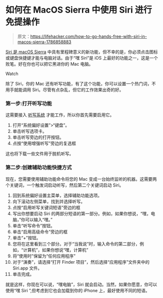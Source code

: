 # 如何在 MacOS Sierra 中使用 Siri 进行免提操作

> 原文：<https://lifehacker.com/how-to-go-hands-free-with-siri-in-macos-sierra-1786858883>

[Siri 是 macOS Sierra](http://lifehacker.com/all-the-new-stuff-in-macos-sierra-1786817117) 中具有里程碑意义的新功能，但不幸的是，你必须点击图标或键盘快捷键才能与电脑对话。由于“嘿 Siri”是 iOS 上最好的功能之一，这是一个败笔。好在你也可以把它黑进你的 Mac 电脑。

Watch

除了 Siri，你的 Mac 还有听写功能，有了这个功能，你可以设置一个热门词，不用手就能调用 Siri。尽管有点杂乱，但它的工作效果出奇的好。

### 第一步:打开听写功能

这需要接入 [听写系统](https://lifehacker.com/how-to-talk-to-your-mac-using-dictation-effectively-5928902) 才能工作，所以你首先需要启用它。

1.  打开“系统偏好设置”>“键盘”。
2.  单击听写选项卡。
3.  单击听写旁边的打开按钮。
4.  点按“使用增强听写”旁边的复选框

这也将下载一些文件用于脱机听写。

### 第二步:创建辅助功能快捷方式

现在，您需要使用辅助功能命令将您的 Mac 变成一台始终监听的机器。这需要两个关键词，一个触发词启动听写，然后第二个关键词启动 Siri。

1.  回到系统偏好设置主菜单，选择辅助功能选项。
2.  向下滚动左侧菜单，找到并选择听写。
3.  点按“启用听写关键词短语”旁边的框
4.  写出你想要启动 Siri 的两部分短语的第一部分。例如，如果你想说，“嘿，电脑，”你可以输入“嘿。”
5.  单击“听写命令”按钮。
6.  单击“启用高级命令”旁边的框
7.  单击“+”按钮。
8.  您将在这里看到三个部分。对于“当我说”时，输入命令的第二部分，例如，“计算机”，如果你想说“嘿，计算机”
9.  将“使用时”保留为“任何应用程序”
10.  对于“演奏”，请选择“打开 Finder 项目”，然后选择“应用程序”文件夹中的 Siri.app 文件。
11.  单击完成。

就是这样，你现在可以说，“嘿电脑”，Siri 就会启动。当然，如果你愿意，你可以使用“嘿 Siri ”,但考虑到它也会加载到你的 iPhone 上，最好使用不同的短语。